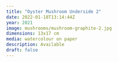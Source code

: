 ```yaml
---
title: "Oyster Mushroom Underside 2"
date: 2022-01-18T13:14:44Z
year: 2021
image: mushrooms/mushroom-graphite-2.jpg
dimensions: 13x17 cm
media: watercolour on paper
description: Available
draft: false
---
```


